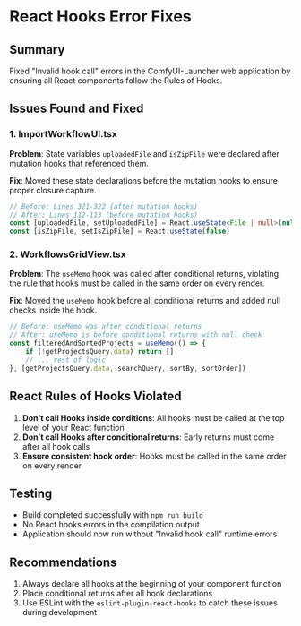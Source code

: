 # React Hooks Error Fixes

## Summary
Fixed "Invalid hook call" errors in the ComfyUI-Launcher web application by ensuring all React components follow the Rules of Hooks.

## Issues Found and Fixed

### 1. ImportWorkflowUI.tsx
**Problem**: State variables `uploadedFile` and `isZipFile` were declared after mutation hooks that referenced them.

**Fix**: Moved these state declarations before the mutation hooks to ensure proper closure capture.

```typescript
// Before: Lines 321-322 (after mutation hooks)
// After: Lines 112-113 (before mutation hooks)
const [uploadedFile, setUploadedFile] = React.useState<File | null>(null)
const [isZipFile, setIsZipFile] = React.useState(false)
```

### 2. WorkflowsGridView.tsx
**Problem**: The `useMemo` hook was called after conditional returns, violating the rule that hooks must be called in the same order on every render.

**Fix**: Moved the `useMemo` hook before all conditional returns and added null checks inside the hook.

```typescript
// Before: useMemo was after conditional returns
// After: useMemo is before conditional returns with null check
const filteredAndSortedProjects = useMemo(() => {
    if (!getProjectsQuery.data) return []
    // ... rest of logic
}, [getProjectsQuery.data, searchQuery, sortBy, sortOrder])
```

## React Rules of Hooks Violated

1. **Don't call Hooks inside conditions**: All hooks must be called at the top level of your React function
2. **Don't call Hooks after conditional returns**: Early returns must come after all hook calls
3. **Ensure consistent hook order**: Hooks must be called in the same order on every render

## Testing
- Build completed successfully with `npm run build`
- No React hooks errors in the compilation output
- Application should now run without "Invalid hook call" runtime errors

## Recommendations
1. Always declare all hooks at the beginning of your component function
2. Place conditional returns after all hook declarations
3. Use ESLint with the `eslint-plugin-react-hooks` to catch these issues during development